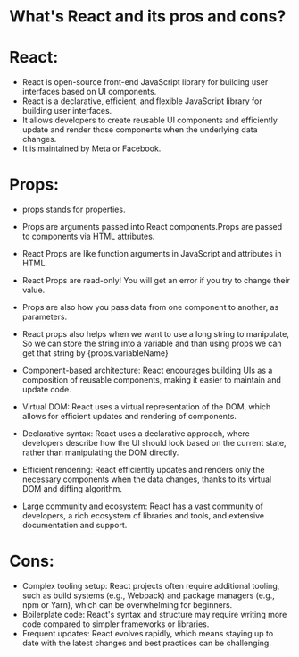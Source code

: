#  What's React and its pros and cons?

# React:
- React is open-source front-end JavaScript library for building user interfaces based on UI components. 
- React is a declarative, efficient, and flexible JavaScript library for building user interfaces.
- It allows developers to create reusable UI components and efficiently update and render those components 
  when the underlying data changes.
- It is maintained by Meta or Facebook.

# Props:
- props stands for properties.
- Props are arguments passed into React components.Props are passed to components via HTML attributes.
- React Props are like function arguments in JavaScript and attributes in HTML.
- React Props are read-only! You will get an error if you try to change their value.
- Props are also how you pass data from one component to another, as parameters.
- React props also helps when we want to use a long string to manipulate, So we can store the string 
  into a variable and than using props we can get that string by {props.variableName}

- Component-based architecture: React encourages building UIs as a composition of reusable components, 
  making it easier to maintain and update code.
- Virtual DOM: React uses a virtual representation of the DOM, which allows for efficient updates and 
  rendering of components.
- Declarative syntax: React uses a declarative approach, where developers describe how the UI should look 
  based on the current state, rather than manipulating the DOM directly.
- Efficient rendering: React efficiently updates and renders only the necessary components when the data 
  changes, thanks to its virtual DOM and diffing algorithm.
- Large community and ecosystem: React has a vast community of developers, a rich ecosystem of libraries and 
  tools, and extensive documentation and support.

# Cons:
- Complex tooling setup: React projects often require additional tooling, such as build systems (e.g., Webpack) 
  and package managers (e.g., npm or Yarn), which can be overwhelming for beginners.
- Boilerplate code: React's syntax and structure may require writing more code compared to simpler frameworks 
  or libraries.
- Frequent updates: React evolves rapidly, which means staying up to date with the latest changes and best 
  practices can be challenging.

